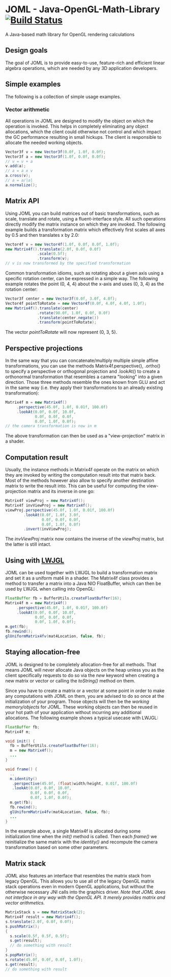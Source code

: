 # JOML - Java-OpenGL-Math-Library [![Build Status](https://travis-ci.org/JOML-CI/Java-OpenGL-Math-Library.svg?branch=master)](https://travis-ci.org/JOML-CI/Java-OpenGL-Math-Library)
A Java-based math library for OpenGL rendering calculations

Design goals
------------

The goal of JOML is to provide easy-to-use, feature-rich and efficient linear algebra operations, which are needed by any 3D application developers.

Simple examples
---------------
The following is a collection of simple usage examples.

### Vector arithmetic
All operations in JOML are designed to modify the object on which the operation is invoked. This helps in completely eliminating any object allocations, which the client could otherwise not control and which impact the GC performance resulting in small hickups.
The client is responsible to allocate the needed working objects.
```Java
Vector3f v = new Vector3f(0.0f, 1.0f, 0.0f);
Vector3f a = new Vector3f(1.0f, 0.0f, 0.0f);
// v = v + a
v.add(a);
// a = a x v
a.cross(v);
// a = a/|a|
a.normalize();
```

Matrix API
------------
Using JOML you can build matrices out of basic transformations, such as scale, translate and rotate, using a fluent-interface style. All such operations directly modify the matrix instance on which they are invoked.
The following example builds a transformation matrix which effectively first scales all axes by 0.5
and then translates x by 2.0:
```Java
Vector4f v = new Vector4f(1.0f, 0.0f, 0.0f, 1.0f);
new Matrix4f().translate(2.0f, 0.0f, 0.0f)
              .scale(0.5f);
              .transform(v);
// v is now transformed by the specified transformation
```

Common transformation idioms, such as rotating about a given axis using a specific rotation center, can be expressed in a simple way. The following example rotates the point (0, 4, 4) about the x-axis and uses (0, 3, 4) as the rotation center:
```Java
Vector3f center = new Vector3f(0.0f, 3.0f, 4.0f);
Vector4f pointToRotate = new Vector4f(0.0f, 4.0f, 4.0f, 1.0f);
new Matrix4f().translate(center)
              .rotate(90.0f, 1.0f, 0.0f, 0.0f)
              .translate(center.negate())
              .transform(pointToRotate);
```
The vector *pointToRotate* will now represent (0, 3, 5).

Perspective projections
------------
In the same way that you can concatenate/multiply multiple simple affine transformations, you can use the methods Matrix4f.perspective(), .ortho() to specify a perspective or orthogonal projection and .lookAt() to create a orthonormal transformation that resembles a camera "looking" into a given direction. Those three methods resemble the ones known from GLU and act in the same way (i.e. they apply their transformations to an already existing transformation):
```Java
Matrix4f m = new Matrix4f()
     .perspective(45.0f, 1.0f, 0.01f, 100.0f)
     .lookAt(0.0f, 0.0f, 10.0f,
             0.0f, 0.0f, 0.0f,
             0.0f, 1.0f, 0.0f);
// the camera transformation is now in m
```
The above transformation can then be used as a "view-projection" matrix in a shader.

Computation result
------------
Usually, the instance methods in Matrix4f operate on the matrix on which they are invoked by writing the computation result into that matrix back. Most of the methods however also allow to specify another destination matrix to write the result into.
This can be useful for computing the view-projection matrix and its inverse in one go:
```Java
Matrix4f viewProj = new Matrix4f();
Matrix4f invViewProj = new Matrix4f();
viewProj.perspective(45.0f, 1.0f, 0.01f, 100.0f)
        .lookAt(0.0f, 1.0f, 3.0f,
                0.0f, 0.0f, 0.0f,
                0.0f, 1.0f, 0.0f)
        .invert(invViewProj);
```
The *invViewProj* matrix now contains the inverse of the *viewProj* matrix, but the latter is still intact.

Using with [LWJGL](https://github.com/LWJGL/lwjgl3)
------------
JOML can be used together with LWJGL to build a transformation matrix and set it as a uniform mat4 in a shader. The Matrix4f class provides a method to transfer a matrix into a Java NIO FloatBuffer, which can then be used by LWJGL when calling into OpenGL:
```Java
FloatBuffer fb = BufferUtils.createFloatBuffer(16);
Matrix4f m = new Matrix4f()
     .perspective(45.0f, 1.0f, 0.01f, 100.0f)
     .lookAt(0.0f, 0.0f, 10.0f,
             0.0f, 0.0f, 0.0f,
             0.0f, 1.0f, 0.0f);
m.get(fb);
fb.rewind();
glUniformMatrix4fv(mat4Location, false, fb);
```

Staying allocation-free
-----------------------
JOML is designed to be completely allocation-free for all methods. That means JOML will never allocate Java objects on the heap unless you as the client specifically requests to do so via the *new* keyword when creating a new matrix or vector or calling the *toString()* method on them.

Since you have to create a matrix or a vector at some point in order to make any computations with JOML on them, you are advised to do so once at the initialization of your program. Those objects will then be the *working memory/objects* for JOML. These working objects can then be reused in your hot path of your application without incurring any additional allocations. The following example shows a typical usecase with LWJGL:

```Java
FloatBuffer fb;
Matrix4f m;

void init() {
  fb = BufferUtils.createFloatBuffer(16);
  m = new Matrix4f();
  ...
}

void frame() {
  ..
  m.identity()
   .perspective(45.0f, (float)width/height, 0.01f, 100.0f)
   .lookAt(0.0f, 0.0f, 10.0f,
           0.0f, 0.0f, 0.0f,
           0.0f, 1.0f, 0.0f);
  m.get(fb);
  fb.rewind();
  glUniformMatrix4fv(mat4Location, false, fb);
  ...
}
```
In the example above, a single Matrix4f is allocated during some initialization time when the *init()* method is called. Then each *frame()* we reinitialize the same matrix with the *identity()* and recompute the camera transformation based on some other parameters.

Matrix stack
------------
JOML also features an interface that resembles the matrix stack from legacy OpenGL.
This allows you to use all of the legacy OpenGL matrix stack operations even in modern OpenGL applications,
but without the otherwise necessary JNI calls into the graphics driver.
*Note that JOML does not interface in any way with the OpenGL API. It merely provides matrix and vector arithmetics.*
```Java
MatrixStack s = new MatrixStack(2);
Matrix4f result = new Matrix4f();
s.translate(2.0f, 0.0f, 0.0f);
s.pushMatrix();
{
  s.scale(0.5f, 0.5f, 0.5f);
  s.get(result);
  // do something with result
}
s.popMatrix();
s.rotate(45.0f, 0.0f, 0.0f, 1.0f);
s.get(result);
// do something with result
```
